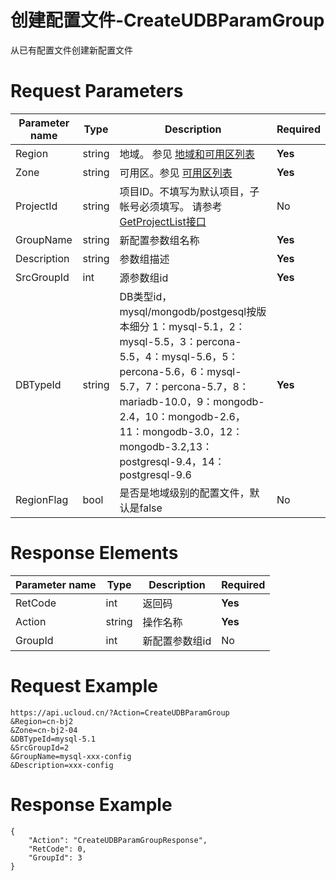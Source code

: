 # 创建配置文件-CreateUDBParamGroup

从已有配置文件创建新配置文件

# Request Parameters
|Parameter name|Type|Description|Required|
|---|---|---|---|
|Region|string|地域。 参见 [地域和可用区列表](../summary/regionlist.html)|**Yes**|
|Zone|string|可用区。参见 [可用区列表](../summary/regionlist.html)|**Yes**|
|ProjectId|string|项目ID。不填写为默认项目，子帐号必须填写。 请参考[GetProjectList接口](../summary/get_project_list.html)|No|
|GroupName|string|新配置参数组名称|**Yes**|
|Description|string|参数组描述|**Yes**|
|SrcGroupId|int|源参数组id|**Yes**|
|DBTypeId|string|DB类型id，mysql/mongodb/postgesql按版本细分 1：mysql-5.1，2：mysql-5.5，3：percona-5.5，4：mysql-5.6，5：percona-5.6，6：mysql-5.7，7：percona-5.7，8：mariadb-10.0，9：mongodb-2.4，10：mongodb-2.6，11：mongodb-3.0，12：mongodb-3.2,13：postgresql-9.4，14：postgresql-9.6|**Yes**|
|RegionFlag|bool|是否是地域级别的配置文件，默认是false|No|

# Response Elements
|Parameter name|Type|Description|Required|
|---|---|---|---|
|RetCode|int|返回码|**Yes**|
|Action|string|操作名称|**Yes**|
|GroupId|int|新配置参数组id|No|

# Request Example
```
https://api.ucloud.cn/?Action=CreateUDBParamGroup     
&Region=cn-bj2
&Zone=cn-bj2-04
&DBTypeId=mysql-5.1
&SrcGroupId=2
&GroupName=mysql-xxx-config
&Description=xxx-config                   
```

# Response Example
```
{
    "Action": "CreateUDBParamGroupResponse", 
    "RetCode": 0, 
    "GroupId": 3
}
```


